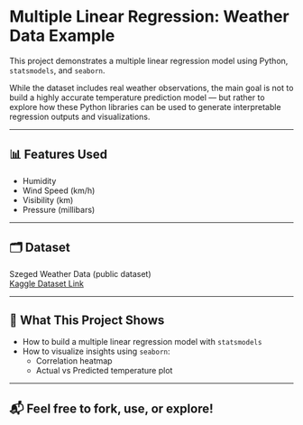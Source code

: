 # Multiple Linear Regression: Weather Data Example

This project demonstrates a multiple linear regression model using Python, `statsmodels`, and `seaborn`.

While the dataset includes real weather observations, the main goal is not to build a highly accurate temperature prediction model — but rather to explore how these Python libraries can be used to generate interpretable regression outputs and visualizations.

---

## 📊 Features Used

- Humidity  
- Wind Speed (km/h)  
- Visibility (km)  
- Pressure (millibars)

---

## 🗂️ Dataset

Szeged Weather Data (public dataset)  
[Kaggle Dataset Link](https://www.kaggle.com/datasets/budincsevity/szeged-weather)

---

## 🧠 What This Project Shows

- How to build a multiple linear regression model with `statsmodels`  
- How to visualize insights using `seaborn`:
  - Correlation heatmap  
  - Actual vs Predicted temperature plot

---

## 📬 Feel free to fork, use, or explore!

